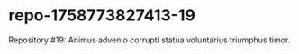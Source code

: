 # repo-1758773827413-19
Repository #19: Animus advenio corrupti statua voluntarius triumphus timor.
